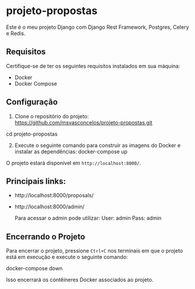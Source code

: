 # projeto-propostas

Este é o meu projeto Django com Django Rest Framework, Postgres, Celery e Redis.

## Requisitos

Certifique-se de ter os seguintes requisitos instalados em sua máquina:

- Docker
- Docker Compose

## Configuração
1. Clone o repositório do projeto:
   https://github.com/msvasconcelos/projeto-propostas.git

cd projeto-propostas

2. Execute o seguinte comando para construir as imagens do Docker e instalar as dependências:
   docker-compose up

O projeto estará disponível em `http://localhost:8000/`.

## Principais links:
- http://localhost:8000/proposals/
- http://localhost:8000/admin/

  Para acessar o admin pode utilizar:
  User: admin
  Pass: admin

## Encerrando o Projeto
Para encerrar o projeto, pressione `Ctrl+C` nos terminais em que o projeto está em execução e execute o seguinte comando:

docker-compose down

Isso encerrará os contêineres Docker associados ao projeto.
